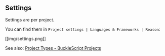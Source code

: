 ## Settings

Settings are per project.

You can find them in `Project settings | Languages & Frameworks | Reason`: 

[[img/settings.png]]

See also: [Project Types - BuckleScript Projects](https://github.com/reasonml-editor/reasonml-idea-plugin/wiki/Project-Types#bucklescript-projects)